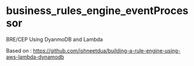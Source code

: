 # business_rules_engine_eventProcessor
BRE/CEP Using DyanmoDB and Lambda 

Based on : https://github.com/ishneetdua/building-a-rule-engine-using-aws-lambda-dynamodb

